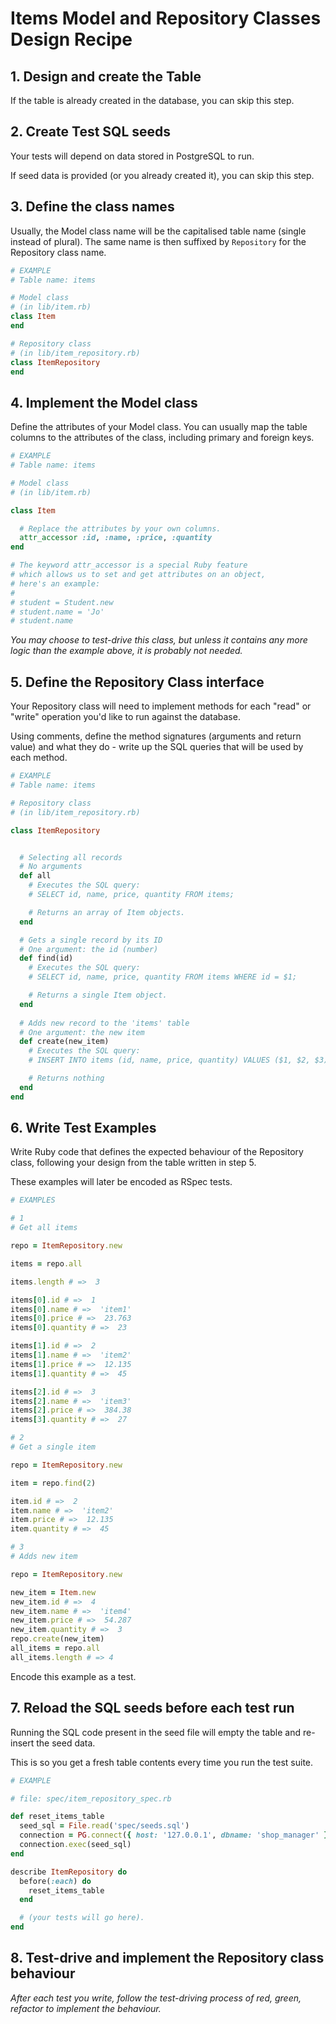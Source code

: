 # Items Model and Repository Classes Design Recipe

## 1. Design and create the Table

If the table is already created in the database, you can skip this step.

## 2. Create Test SQL seeds

Your tests will depend on data stored in PostgreSQL to run.

If seed data is provided (or you already created it), you can skip this step.

## 3. Define the class names

Usually, the Model class name will be the capitalised table name (single instead of plural). The same name is then suffixed by `Repository` for the Repository class name.

```ruby
# EXAMPLE
# Table name: items

# Model class
# (in lib/item.rb)
class Item
end

# Repository class
# (in lib/item_repository.rb)
class ItemRepository
end
```

## 4. Implement the Model class

Define the attributes of your Model class. You can usually map the table columns to the attributes of the class, including primary and foreign keys.

```ruby
# EXAMPLE
# Table name: items

# Model class
# (in lib/item.rb)

class Item

  # Replace the attributes by your own columns.
  attr_accessor :id, :name, :price, :quantity
end

# The keyword attr_accessor is a special Ruby feature
# which allows us to set and get attributes on an object,
# here's an example:
#
# student = Student.new
# student.name = 'Jo'
# student.name
```

*You may choose to test-drive this class, but unless it contains any more logic than the example above, it is probably not needed.*

## 5. Define the Repository Class interface

Your Repository class will need to implement methods for each "read" or "write" operation you'd like to run against the database.

Using comments, define the method signatures (arguments and return value) and what they do - write up the SQL queries that will be used by each method.

```ruby
# EXAMPLE
# Table name: items

# Repository class
# (in lib/item_repository.rb)

class ItemRepository


  # Selecting all records
  # No arguments
  def all
    # Executes the SQL query:
    # SELECT id, name, price, quantity FROM items;

    # Returns an array of Item objects.
  end

  # Gets a single record by its ID
  # One argument: the id (number)
  def find(id)
    # Executes the SQL query:
    # SELECT id, name, price, quantity FROM items WHERE id = $1;

    # Returns a single Item object.
  end
  
  # Adds new record to the 'items' table
  # One argument: the new item
  def create(new_item)
    # Executes the SQL query:
    # INSERT INTO items (id, name, price, quantity) VALUES ($1, $2, $3);

    # Returns nothing
  end
end

```

## 6. Write Test Examples

Write Ruby code that defines the expected behaviour of the Repository class, following your design from the table written in step 5.

These examples will later be encoded as RSpec tests.

```ruby
# EXAMPLES

# 1
# Get all items

repo = ItemRepository.new

items = repo.all

items.length # =>  3

items[0].id # =>  1
items[0].name # =>  'item1'
items[0].price # =>  23.763
items[0].quantity # =>  23

items[1].id # =>  2
items[1].name # =>  'item2'
items[1].price # =>  12.135
items[1].quantity # =>  45

items[2].id # =>  3
items[2].name # =>  'item3'
items[2].price # =>  384.38
items[3].quantity # =>  27

# 2
# Get a single item

repo = ItemRepository.new

item = repo.find(2)

item.id # =>  2
item.name # =>  'item2'
item.price # =>  12.135
item.quantity # =>  45

# 3 
# Adds new item

repo = ItemRepository.new

new_item = Item.new
new_item.id # =>  4
new_item.name # =>  'item4'
new_item.price # =>  54.287
new_item.quantity # =>  3
repo.create(new_item)
all_items = repo.all
all_items.length # => 4

```

Encode this example as a test.

## 7. Reload the SQL seeds before each test run

Running the SQL code present in the seed file will empty the table and re-insert the seed data.

This is so you get a fresh table contents every time you run the test suite.

```ruby
# EXAMPLE

# file: spec/item_repository_spec.rb

def reset_items_table
  seed_sql = File.read('spec/seeds.sql')
  connection = PG.connect({ host: '127.0.0.1', dbname: 'shop_manager' })
  connection.exec(seed_sql)
end

describe ItemRepository do
  before(:each) do 
    reset_items_table
  end

  # (your tests will go here).
end
```

## 8. Test-drive and implement the Repository class behaviour

_After each test you write, follow the test-driving process of red, green, refactor to implement the behaviour._